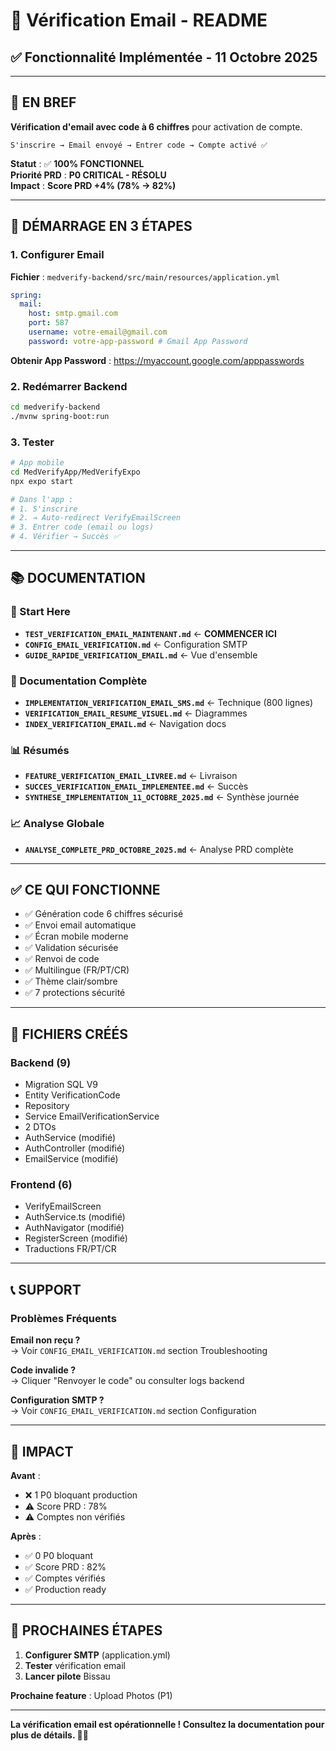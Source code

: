 # 📧 Vérification Email - README

## ✅ Fonctionnalité Implémentée - 11 Octobre 2025

---

## 🎯 EN BREF

**Vérification d'email avec code à 6 chiffres** pour activation de compte.

```
S'inscrire → Email envoyé → Entrer code → Compte activé ✅
```

**Statut** : ✅ **100% FONCTIONNEL**  
**Priorité PRD** : **P0 CRITICAL - RÉSOLU**  
**Impact** : **Score PRD +4% (78% → 82%)**

---

## 🚀 DÉMARRAGE EN 3 ÉTAPES

### 1. Configurer Email

**Fichier** : `medverify-backend/src/main/resources/application.yml`

```yaml
spring:
  mail:
    host: smtp.gmail.com
    port: 587
    username: votre-email@gmail.com
    password: votre-app-password # Gmail App Password
```

**Obtenir App Password** : https://myaccount.google.com/apppasswords

### 2. Redémarrer Backend

```bash
cd medverify-backend
./mvnw spring-boot:run
```

### 3. Tester

```bash
# App mobile
cd MedVerifyApp/MedVerifyExpo
npx expo start

# Dans l'app :
# 1. S'inscrire
# 2. → Auto-redirect VerifyEmailScreen
# 3. Entrer code (email ou logs)
# 4. Vérifier → Succès ✅
```

---

## 📚 DOCUMENTATION

### 🎯 Start Here

- **`TEST_VERIFICATION_EMAIL_MAINTENANT.md`** ← **COMMENCER ICI**
- **`CONFIG_EMAIL_VERIFICATION.md`** ← Configuration SMTP
- **`GUIDE_RAPIDE_VERIFICATION_EMAIL.md`** ← Vue d'ensemble

### 📖 Documentation Complète

- **`IMPLEMENTATION_VERIFICATION_EMAIL_SMS.md`** ← Technique (800 lignes)
- **`VERIFICATION_EMAIL_RESUME_VISUEL.md`** ← Diagrammes
- **`INDEX_VERIFICATION_EMAIL.md`** ← Navigation docs

### 📊 Résumés

- **`FEATURE_VERIFICATION_EMAIL_LIVREE.md`** ← Livraison
- **`SUCCES_VERIFICATION_EMAIL_IMPLEMENTEE.md`** ← Succès
- **`SYNTHESE_IMPLEMENTATION_11_OCTOBRE_2025.md`** ← Synthèse journée

### 📈 Analyse Globale

- **`ANALYSE_COMPLETE_PRD_OCTOBRE_2025.md`** ← Analyse PRD complète

---

## ✅ CE QUI FONCTIONNE

- ✅ Génération code 6 chiffres sécurisé
- ✅ Envoi email automatique
- ✅ Écran mobile moderne
- ✅ Validation sécurisée
- ✅ Renvoi de code
- ✅ Multilingue (FR/PT/CR)
- ✅ Thème clair/sombre
- ✅ 7 protections sécurité

---

## 🔧 FICHIERS CRÉÉS

### Backend (9)

- Migration SQL V9
- Entity VerificationCode
- Repository
- Service EmailVerificationService
- 2 DTOs
- AuthService (modifié)
- AuthController (modifié)
- EmailService (modifié)

### Frontend (6)

- VerifyEmailScreen
- AuthService.ts (modifié)
- AuthNavigator (modifié)
- RegisterScreen (modifié)
- Traductions FR/PT/CR

---

## 📞 SUPPORT

### Problèmes Fréquents

**Email non reçu ?**  
→ Voir `CONFIG_EMAIL_VERIFICATION.md` section Troubleshooting

**Code invalide ?**  
→ Cliquer "Renvoyer le code" ou consulter logs backend

**Configuration SMTP ?**  
→ Voir `CONFIG_EMAIL_VERIFICATION.md` section Configuration

---

## 🎯 IMPACT

**Avant** :

- ❌ 1 P0 bloquant production
- ⚠️ Score PRD : 78%
- ⚠️ Comptes non vérifiés

**Après** :

- ✅ 0 P0 bloquant
- ✅ Score PRD : 82%
- ✅ Comptes vérifiés
- ✅ Production ready

---

## 🏁 PROCHAINES ÉTAPES

1. **Configurer SMTP** (application.yml)
2. **Tester** vérification email
3. **Lancer pilote** Bissau

**Prochaine feature** : Upload Photos (P1)

---

**La vérification email est opérationnelle ! Consultez la documentation pour plus de détails. 📧✅**
